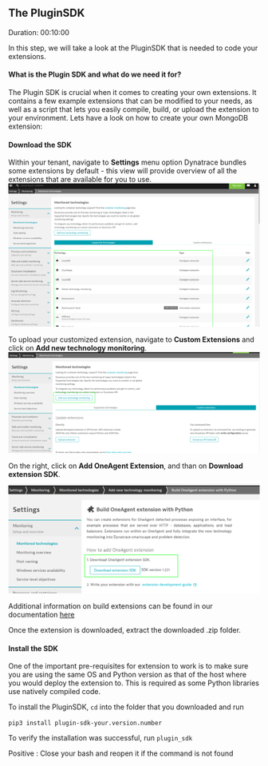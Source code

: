 ## The PluginSDK
Duration: 00:10:00

In this step, we will take a look at the PluginSDK that is needed to code your extensions.

#### What is the Plugin SDK and what do we need it for?

The Plugin SDK is crucial when it comes to creating your own extensions.
It contains a few example extensions that can be modified to your needs, as well as a script that lets you easily compile, build, or upload the extension to your environment. Lets have a look on how to create your own MongoDB extension:

#### Download the SDK

Within your tenant, navigate to **Settings** menu option
Dynatrace bundles some extensions by default - this view will provide overview of all the extensions that are available for you to use.
![supported-technologies](../../assets/images/supported-technologies.png)

To upload your customized extension, navigate to **Custom Extensions** and click on **Add new technology monitoring**.
![add-new-technology-monitoring](../../assets/images/add-new-technology-monitoring.png)

On the right, click on **Add OneAgent Extension**, and than on **Download extension SDK**.

![download-extension-sdk](../../assets/images/download-extension-sdk.png)

Additional information on build extensions can be found in our documentation [here](https://dynatrace.github.io/plugin-sdk/readme.html)

Once the extension is downloaded, extract the downloaded .zip folder.

#### Install the SDK

One of the important pre-requisites for extension to work is to make sure you are using the same OS and Python version as that of the host where you would deploy the extension to. This is required as some Python libraries use natively compiled code.

To install the PluginSDK, `cd` into the folder that you downloaded and run

`pip3 install plugin-sdk-your.version.number`

To verify the installation was successful, run `plugin_sdk`

Positive
: Close your bash and reopen it if the command is not found



